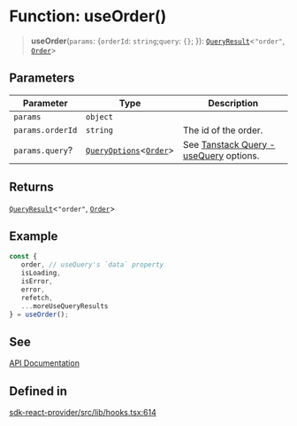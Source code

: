 # Function: useOrder()

> **useOrder**(`params`: \{`orderId`: `string`;`query`: `{}`; \}): [`QueryResult`](/docs/packages/sdk-react-provider/type-aliases/QueryResult.md)\<`"order"`, [`Order`](/docs/packages/sdk-react-provider/interfaces/Order.md)\>

## Parameters

| Parameter | Type | Description |
| ------ | ------ | ------ |
| `params` | `object` |  |
| `params.orderId` | `string` | The id of the order. |
| `params.query`? | [`QueryOptions`](/docs/packages/sdk-react-provider/type-aliases/QueryOptions.md)\<[`Order`](/docs/packages/sdk-react-provider/interfaces/Order.md)\> | See [Tanstack Query - useQuery](https://tanstack.com/query/latest/docs/framework/react/reference/useQuery) options. |

## Returns

[`QueryResult`](/docs/packages/sdk-react-provider/type-aliases/QueryResult.md)\<`"order"`, [`Order`](/docs/packages/sdk-react-provider/interfaces/Order.md)\>

## Example

```ts
const {
   order, // useQuery's `data` property
   isLoading,
   isError,
   error,
   refetch,
   ...moreUseQueryResults
} = useOrder();
```

## See

[API Documentation](https://monerium.dev/api-docs#operation/order|)

## Defined in

[sdk-react-provider/src/lib/hooks.tsx:614](https://github.com/monerium/js-monorepo/blob/main/packages/sdk-react-provider/src/lib/hooks.tsx#L614)
